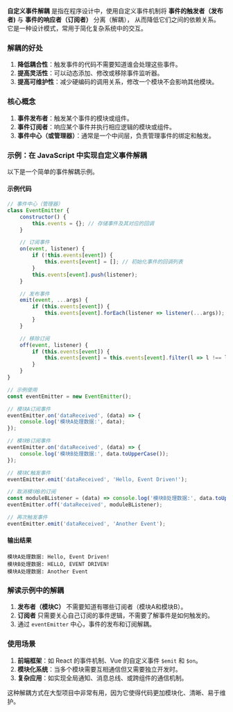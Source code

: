 
**自定义事件解耦** 是指在程序设计中，使用自定义事件机制将
**事件的触发者（发布者)** 与 **事件的响应者（订阅者）** 分离（解耦），
从而降低它们之间的依赖关系。它是一种设计模式，常用于简化复杂系统中的交互。

### 解耦的好处

1. **降低耦合性**：触发事件的代码不需要知道谁会处理这些事件。
2. **提高灵活性**：可以动态添加、修改或移除事件监听器。
3. **提高可维护性**：减少硬编码的调用关系，修改一个模块不会影响其他模块。

### 核心概念
1. **事件发布者**：触发某个事件的模块或组件。
2. **事件订阅者**：响应某个事件并执行相应逻辑的模块或组件。
3. **事件中心（或管理器）**：通常是一个中间层，负责管理事件的绑定和触发。

### 示例：在 JavaScript 中实现自定义事件解耦
以下是一个简单的事件解耦示例。

#### 示例代码
```javascript
// 事件中心（管理器）
class EventEmitter {
    constructor() {
        this.events = {}; // 存储事件及其对应的回调
    }

    // 订阅事件
    on(event, listener) {
        if (!this.events[event]) {
            this.events[event] = []; // 初始化事件的回调列表
        }
        this.events[event].push(listener);
    }

    // 发布事件
    emit(event, ...args) {
        if (this.events[event]) {
            this.events[event].forEach(listener => listener(...args));
        }
    }

    // 移除订阅
    off(event, listener) {
        if (this.events[event]) {
            this.events[event] = this.events[event].filter(l => l !== listener);
        }
    }
}

// 示例使用
const eventEmitter = new EventEmitter();

// 模块A订阅事件
eventEmitter.on('dataReceived', (data) => {
    console.log('模块A处理数据:', data);
});

// 模块B订阅事件
eventEmitter.on('dataReceived', (data) => {
    console.log('模块B处理数据:', data.toUpperCase());
});

// 模块C触发事件
eventEmitter.emit('dataReceived', 'Hello, Event Driven!');

// 取消模块B的订阅
const moduleBListener = (data) => console.log('模块B处理数据:', data.toUpperCase());
eventEmitter.off('dataReceived', moduleBListener);

// 再次触发事件
eventEmitter.emit('dataReceived', 'Another Event');
```

#### 输出结果
```
模块A处理数据: Hello, Event Driven!
模块B处理数据: HELLO, EVENT DRIVEN!
模块A处理数据: Another Event
```

### 解读示例中的解耦
1. **发布者（模块C）** 不需要知道有哪些订阅者（模块A和模块B）。
2. **订阅者** 只需要关心自己订阅的事件逻辑，不需要了解事件是如何触发的。
3. 通过 `eventEmitter` 中心，事件的发布和订阅解耦。

### 使用场景
1. **前端框架**：如 React 的事件机制、Vue 的自定义事件 `$emit` 和 `$on`。
2. **模块化系统**：当多个模块需要互相通信但又需要独立开发时。
3. **复杂应用**：如实现全局通知、消息总线、或跨组件的通信机制。

这种解耦方式在大型项目中非常有用，因为它使得代码更加模块化、清晰、易于维护。